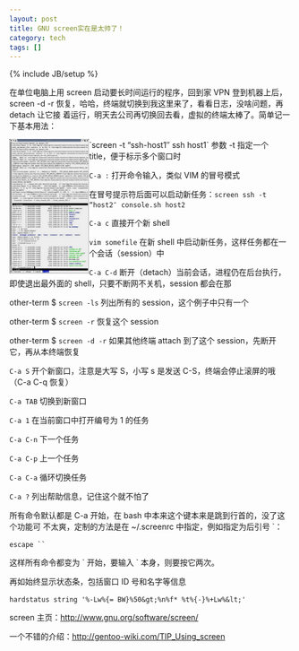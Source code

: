 ```yaml
---
layout: post
title: GNU screen实在是太帅了！
category: tech
tags: []
---
```

{% include JB/setup %}

在单位电脑上用 screen 启动要长时间运行的程序，回到家 VPN 登到机器上后，screen
-d -r 恢复，哈哈，终端就切换到我这里来了，看看日志，没啥问题，再 detach 让它接
着运行，明天去公司再切换回去看，虚拟的终端太棒了。简单记一下基本用法：

<p>
<a title="GNU Screen" href="/image/2006/gnu-screen.jpg">
<img class="left" src="/image/2006/gnu-screen.jpg" align="left" height="240"></a>
`screen -t “ssh-host1″ ssh host1` 参数 -t 指定一个 title，便于标示多个窗口时
</p>

`C-a :` 打开命令输入，类似 VIM 的冒号模式

在冒号提示符后面可以启动新任务：`screen ssh -t “host2″ console.sh host2`

`C-a c` 直接开个新 shell

`vim somefile` 在新 shell 中启动新任务，这样任务都在一个会话（session）中

`C-a C-d` 断开（detach）当前会话，进程仍在后台执行，即使退出最外面的 shell，只要不断网不关机，session 都会在那

other-term $ `screen -ls` 列出所有的 session，这个例子中只有一个

other-term $ `screen -r` 恢复这个 session

other-term $ `screen -d -r` 如果其他终端 attach 到了这个 session，先断开它，再从本终端恢复

`C-a S` 开个新窗口，注意是大写 S，小写 s 是发送 C-S，终端会停止滚屏的哦（C-a C-q 恢复）

`C-a TAB` 切换到新窗口

`C-a 1` 在当前窗口中打开编号为 1 的任务

`C-a C-n` 下一个任务

`C-a C-p` 上一个任务

`C-a C-a` 循环切换任务

`C-a ?` 列出帮助信息，记住这个就不怕了

所有命令默认都是 C-a 开始，在 bash 中本来这个键本来是跳到行首的，没了这个功能可
不太爽，定制的方法是在 ~/.screenrc 中指定，例如指定为后引号 \`：

    escape ``

这样所有命令都变为 \` 开始，要输入 \` 本身，则要按它两次。

再如始终显示状态条，包括窗口 ID 号和名字等信息

    hardstatus string '%-Lw%{= BW}%50&gt;%n%f* %t%{-}%+Lw%&lt;'

screen 主页：<a href="http://www.gnu.org/software/screen">http://www.gnu.org/software/screen/</a>

一个不错的介绍：<a href="http://gentoo-wiki.com/TIP_Using_screen">http://gentoo-wiki.com/TIP_Using_screen</a>
